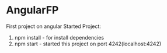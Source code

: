 # AngularFP
First project on angular
Started Project:
  1) npm install - for install dependencies
  2) npm start - started this project on port 4242(localhost:4242)